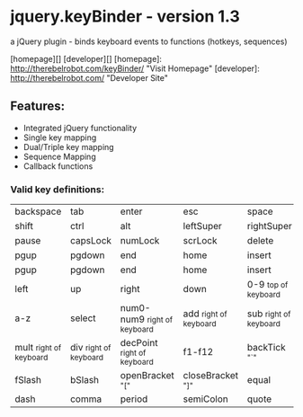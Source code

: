 jquery.keyBinder - version 1.3
==============================

a jQuery plugin - binds keyboard events to functions (hotkeys, sequences)

[homepage][]
[developer][]
 [homepage]: http://therebelrobot.com/keyBinder/  "Visit Homepage"
 [developer]: http://therebelrobot.com/  "Developer Site"

Features:
---------
- Integrated jQuery functionality
- Single key mapping
- Dual/Triple key mapping
- Sequence Mapping
- Callback functions


### Valid key definitions:
<table>
	<tr>
		<td>backspace</td>
		<td>tab</td>
		<td>enter</td>
		<td>esc</td>
		<td>space</td>
	</tr>
	<tr>
		<td>shift</td>
		<td>ctrl</td>
		<td>alt</td>
		<td>leftSuper</td>
		<td>rightSuper</td>
	</tr>
	<tr>
		<td>pause</td>
		<td>capsLock</td>
		<td>numLock</td>
		<td>scrLock</td>
		<td>delete</td>
	</tr>
	<tr>
		<td>pgup</td>
		<td>pgdown</td>
		<td>end</td>
		<td>home</td>
		<td>insert</td>
	</tr>
	<tr>
		<td>pgup</td>
		<td>pgdown</td>
		<td>end</td>
		<td>home</td>
		<td>insert</td>
	</tr>
	<tr>
		<td>left</td>
		<td>up</td>
		<td>right</td>
		<td>down</td>
		<td>0-9 <small>top of keyboard</small></td>
	</tr>
	<tr>
		<td>a-z</td>
		<td>select</td>
		<td>num0-num9 <small>right of keyboard</small></td>
		<td>add <small>right of keyboard</small></td>
		<td>sub <small>right of keyboard</small></td>
	</tr>
	<tr>
		<td>mult <small>right of keyboard</small></td>
		<td>div <small>right of keyboard</small></td>
		<td>decPoint <small>right of keyboard</small></td>
		<td>f1-f12</td>
		<td>backTick <small>"`"</small></td>
	</tr>
	<tr>
		<td>fSlash</td>
		<td>bSlash</td>
		<td>openBracket <small>"["</small></td>
		<td>closeBracket <small>"]"</small></td>
		<td>equal</td>
	</tr>
	<tr>
		<td>dash</td>
		<td>comma</td>
		<td>period</td>
		<td>semiColon</td>
		<td>quote</td>
	</tr>
</table>